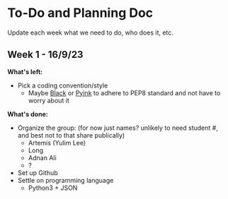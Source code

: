 # To-Do and Planning Doc
Update each week what we need to do, who does it, etc.


## Week 1 - 16/9/23
**What's left:**
- Pick a coding convention/style
  - Maybe [Black](https://github.com/psf/black) or [Pyink](https://github.com/google/pyink) to adhere to PEP8 standard and not have to worry about it

**What's done:**
- Organize the group: (for now just names? unlikely to need student #, and best not to that share publically)
  - Artemis (Yulim Lee)
  - Long
  - Adnan Ali
  - ?
- Set up Github
- Settle on programming language
  - Python3 + JSON   
